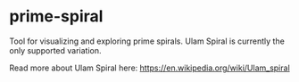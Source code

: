 # prime-spiral

Tool for visualizing and exploring prime spirals. Ulam Spiral is currently the only supported variation. 

Read more about Ulam Spiral here: https://en.wikipedia.org/wiki/Ulam_spiral